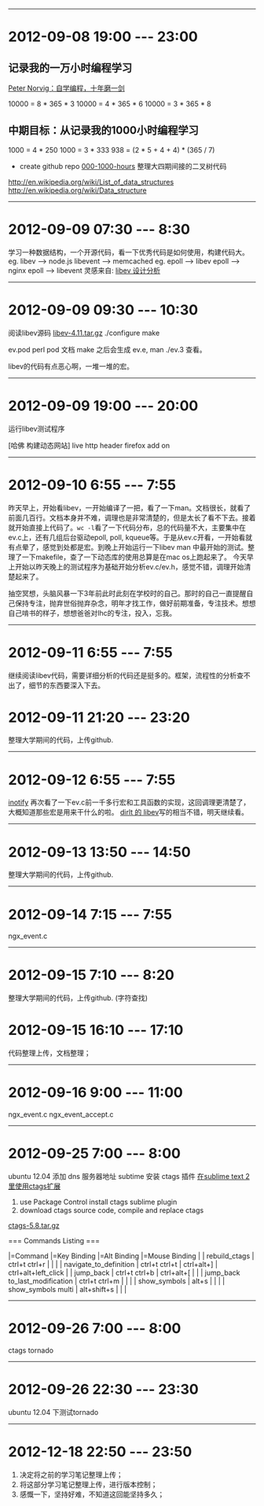 
--------------------------------------------------------------------------------
# 2012-09-08 19:00 --- 23:00
## 记录我的一万小时编程学习
[Peter Norvig：自学编程，十年磨一剑](http://developer.51cto.com/art/201208/354942.htm)

10000 = 8 * 365 * 3
10000 = 4 * 365 * 6
10000 = 3 * 365 * 8

## 中期目标：从记录我的1000小时编程学习

1000 = 4 * 250
1000 = 3 * 333
938 = (2 * 5 + 4 + 4) * (365 / 7)

* create github repo [000-1000-hours](https://github.com/sfoolish/000-1000-hours)
整理大四期间接的二叉树代码

http://en.wikipedia.org/wiki/List_of_data_structures
http://en.wikipedia.org/wiki/Data_structure

--------------------------------------------------------------------------------
# 2012-09-09 07:30 --- 8:30
学习一种数据结构，一个开源代码，看一下优秀代码是如何使用，构建代码大。
eg. libev --> node.js  libevent --> memcached
eg. epoll --> libev epoll --> nginx epoll --> libevent
灵感来自: [libev 设计分析](http://cnodejs.org/topic/4f16442ccae1f4aa270010a3)

--------------------------------------------------------------------------------
# 2012-09-09 09:30 --- 10:30 
阅读libev源码
[libev-4.11.tar.gz](http://dist.schmorp.de/libev/libev-4.11.tar.gz)
./configure
make

ev.pod perl pod 文档
make 之后会生成 ev.e, man ./ev.3 查看。

libev的代码有点恶心啊，一堆一堆的宏。

--------------------------------------------------------------------------------
# 2012-09-09 19:00 --- 20:00

运行libev测试程序

[哈佛 构建动态网站]
live http header firefox add on

--------------------------------------------------------------------------------
# 2012-09-10 6:55 --- 7:55
昨天早上，开始看libev，一开始编译了一把，看了一下man。文档很长，就看了前面几百行。文档本身并不难，调理也是非常清楚的，但是太长了看不下去。接着就开始直接上代码了。`wc -l`看了一下代码分布，总的代码量不大，主要集中在ev.c上，还有几组后台驱动epoll, poll, kqueue等。于是从ev.c开看，一开始看就有点晕了，感觉到处都是宏。到晚上开始运行一下libev man 中最开始的测试。整理了一下makefile，查了一下动态库的使用总算是在mac os上跑起来了。
今天早上开始以昨天晚上的测试程序为基础开始分析ev.c/ev.h，感觉不错，调理开始清楚起来了。

抽空冥想，头脑风暴一下3年前此时此刻在学校时的自己。那时的自己一直提醒自己保持专注，抛弃世俗抛弃杂念，明年才找工作，做好前期准备，专注技术。想想自己啃书的样子，想想爸爸对lhc的专注，投入，忘我。

--------------------------------------------------------------------------------
# 2012-09-11 6:55 --- 7:55
继续阅读libev代码，需要详细分析的代码还是挺多的。框架，流程性的分析查不出了，细节的东西要深入下去。

# 2012-09-11 21:20 --- 23:20
整理大学期间的代码，上传github.

--------------------------------------------------------------------------------
# 2012-09-12 6:55 --- 7:55
[inotify](http://baike.baidu.com/view/2645027.htm)
再次看了一下ev.c前一千多行宏和工具函数的实现，这回调理更清楚了，大概知道那些宏是用来干什么的啦。
[dirlt 的 libev](www.cnblogs.com/dirlt/archive/2011/09/07/2169344.html)写的相当不错，明天继续看。

--------------------------------------------------------------------------------
# 2012-09-13 13:50 --- 14:50
整理大学期间的代码，上传github.

--------------------------------------------------------------------------------
# 2012-09-14 7:15 --- 7:55
ngx_event.c

--------------------------------------------------------------------------------
# 2012-09-15 7:10 --- 8:20
整理大学期间的代码，上传github. (字符查找)
# 2012-09-15 16:10 --- 17:10
代码整理上传，文档整理；

--------------------------------------------------------------------------------
# 2012-09-16 9:00 --- 11:00
ngx_event.c
ngx_event_accept.c

--------------------------------------------------------------------------------
# 2012-09-25 7:00 --- 8:00
ubuntu 12.04 添加 dns 服务器地址
subtime 安装 ctags 插件
[在sublime text 2里使用ctags扩展](http://www.leonzhang.com/2012/01/11/using-ctags-in-sublime-text-2/)
1. use Package Control install ctags sublime plugin
2. download ctags source code, compile and replace ctags

[ctags-5.8.tar.gz](http://prdownloads.sourceforge.net/ctags/ctags-5.8.tar.gz)

=== Commands Listing ===

|=Command                        |=Key Binding            |=Alt Binding       |=Mouse Binding       |
| rebuild_ctags                  | ctrl+t ctrl+r          |                   |                     |
| navigate_to_definition         | ctrl+t ctrl+t          | ctrl+alt+]        | ctrl+alt+left_click |
| jump_back                      | ctrl+t ctrl+b          | ctrl+alt+[        |                     |
| jump_back to_last_modification | ctrl+t ctrl+m          |                   |                     |
| show_symbols                   | alt+s                  |                   |                     |
| show_symbols multi             | alt+shift+s            |                   |                     |

--------------------------------------------------------------------------------
# 2012-09-26 7:00 --- 8:00
ctags
tornado

--------------------------------------------------------------------------------
# 2012-09-26 22:30 --- 23:30
ubuntu 12.04 下测试tornado

--------------------------------------------------------------------------------
# 2012-12-18 22:50 --- 23:50

1. 决定将之前的学习笔记整理上传；
2. 将这部分学习笔记整理上传，进行版本控制；
3. 感慨一下，坚持好难，不知道这回能坚持多久；


